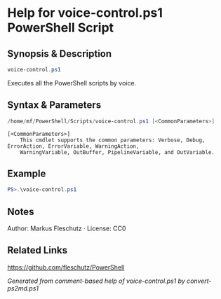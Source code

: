 # Help for voice-control.ps1 PowerShell Script

## Synopsis & Description
```powershell
voice-control.ps1
```

Executes all the PowerShell scripts by voice.

## Syntax & Parameters
```powershell
/home/mf/PowerShell/Scripts/voice-control.ps1 [<CommonParameters>]
```

```
[<CommonParameters>]
    This cmdlet supports the common parameters: Verbose, Debug, ErrorAction, ErrorVariable, WarningAction, 
    WarningVariable, OutBuffer, PipelineVariable, and OutVariable.
```

## Example
```powershell
PS>.\voice-control.ps1
```


## Notes
Author: Markus Fleschutz · License: CC0

## Related Links
https://github.com/fleschutz/PowerShell

*Generated from comment-based help of voice-control.ps1 by convert-ps2md.ps1*

